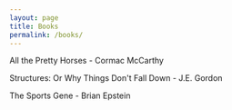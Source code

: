 ```yaml
---
layout: page
title: Books
permalink: /books/
---
```


All the Pretty Horses - Cormac McCarthy

Structures: Or Why Things Don't Fall Down - J.E.  Gordon

The Sports Gene - Brian Epstein
